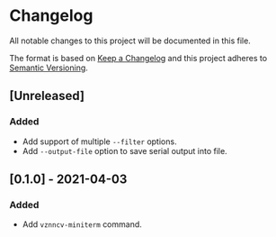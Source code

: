 # Changelog
All notable changes to this project will be documented in this file.

The format is based on [Keep a Changelog](http://keepachangelog.com/en/1.0.0/)
and this project adheres to [Semantic Versioning](http://semver.org/spec/v2.0.0.html).

## [Unreleased]
### Added
- Add support of multiple `--filter` options.
- Add `--output-file` option to save serial output into file.

## [0.1.0] - 2021-04-03
### Added
- Add `vznncv-miniterm` command.
